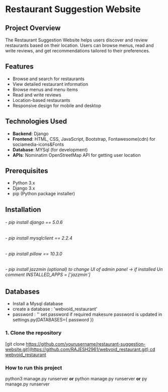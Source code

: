 # Restaurant Suggestion Website
## Project Overview
The Restaurant Suggestion Website helps users discover and review restaurants based on their location. Users can browse menus, read and write reviews, and get recommendations tailored to their preferences.

## Features
- Browse and search for restaurants
- View detailed restaurant information
- Browse menus and menu items
- Read and write reviews
- Location-based restaurants
- Responsive design for mobile and desktop

## Technologies Used
- **Backend**: Django
- **Frontend**: HTML, CSS, JavaScript, Bootstrap, Fontawesome(cdn) for sociamedia-icons&Fonts
- **Database**: MYSql (for development)
- **APIs**: Nominatim OpenStreetMap API for getting user location

## Prerequisites
- Python 3.x
- Django 3.x
- pip (Python package installer)


## Installation
###### - pip install django == 5.0.6
###### - pip install mysqlclient == 2.2.4
###### - pip install pillow == 10.3.0
###### - pip install jazzmin (optional) to change UI of admin panel -> if installed Un comment INSTALLED_APPS = ['jazzmin']

## Databases
- Install a Mysql database
- create a database : 'webvoid_restaurant'
- password : '' set password if required makesure password is updated in settings.py(DATABASES={ password })
   


### 1. Clone the repository
[git clone [https://github.com/yourusername/restaurant-suggestion-website.git](https://github.com/RAJESH2961/webvoid_restaurant.git)
cd webvoid_restaurant](https://github.com/RAJESH2961/webvoid_restaurant.git) 

### How to run this project
python3 manage.py runserver **or** python manage.py runserver **or** py manage.py runserver




